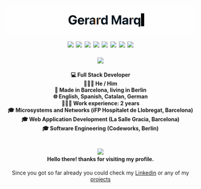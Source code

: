 <h1 align="center">
  <img src="./ezgif-2-d7c175b732.gif" />
  <img src="https://img.shields.io/badge/-typescript-blue?style=for-the-badge&logo=typescript&logoColor=white" />
  <img src="https://img.shields.io/badge/-javascript-yellow?style=for-the-badge&logo=javascript&logoColor=white" />
  <img src="https://img.shields.io/badge/-react-61DBFB?style=for-the-badge&logo=react&logoColor=white" />
  <img src="https://img.shields.io/badge/-next-black?style=for-the-badge&logo=next.js&logoColor=white" />
  <img src="https://img.shields.io/badge/-express-green?style=for-the-badge&logo=express&logoColor=white" />
  <img src="https://img.shields.io/badge/-prisma-white?style=for-the-badge&logo=prisma&logoColor=black" />
  <img src="https://img.shields.io/badge/-mongodb-4DB33D?style=for-the-badge&logo=mongodb&logoColor=black" />
  <img src="https://img.shields.io/badge/-jest-C63D14?style=for-the-badge&logo=jest&logoColor=white" />
</h1>
<h4 align="center"> 
  <img width="200" src="https://user-images.githubusercontent.com/106877422/175488832-b2d68bae-0f98-4263-9739-32de4acd18d1.png" /> <br /> <br />
  💻 Full Stack Developer <br /> 
  🧔🏻‍♂️ He / Him <br /> 
  📍 Made in Barcelona, living in Berlin <br /> 
  🌐 English, Spanish, Catalan, German <br />
  👨🏻‍💻 Work experience: 2 years <br />
  🎓 Microsystems and Networks (iFP Hospitalet de Llobregat, Barcelona) <br />
  🎓 Web Application Development (La Salle Gracia, Barcelona) <br />
  🎓 Software Engineering (Codeworks, Berlin) <br />
</h4>
<h1> </h1>
<h4 align="center">
<img src="https://media.giphy.com/media/hvRJCLFzcasrR4ia7z/giphy.gif" width="42" /> <br />
Hello there! thanks for visiting my profile.
</h4>
<p align="center">
Since you got so far already you could check my <a href="https://www.linkedin.com/in/gerard-marquina-rubio-64156a240/">Linkedin</a> or any of my <a href="https://github.com/gerardmarquinarubio">projects</a>
</p>

